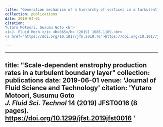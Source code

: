 ```yaml
---
title: "Generation mechanism of a hierarchy of vortices in a turbulent boundary layer"
collection: publications
date: 2019-04-01
citation: '
Yutaro Motoori, Susumu Goto <br> 
<i>J. Fluid Mech.</i> <b>865</b> (2019) 1085-1109.<br>
<a href="https://doi.org/10.1017/jfm.2019.76">https://doi.org/10.1017/jfm.2019.76</a>
'
---
```


---
title: "Scale-dependent enstrophy production rates in a turbulent boundary layer"
collection: publications
date: 2019-06-01
venue: 'Journal of Fluid Science and Technology'
citation: 'Yutaro Motoori, Susumu Goto <br> 
<i>J. Fluid Sci. Technol</i> <b>14</b> (2019) JFST0016 (8 pages). <br>
<a href="https://doi.org/10.1299/jfst.2019jfst0016">https://doi.org/10.1299/jfst.2019jfst0016</a>
'
---
